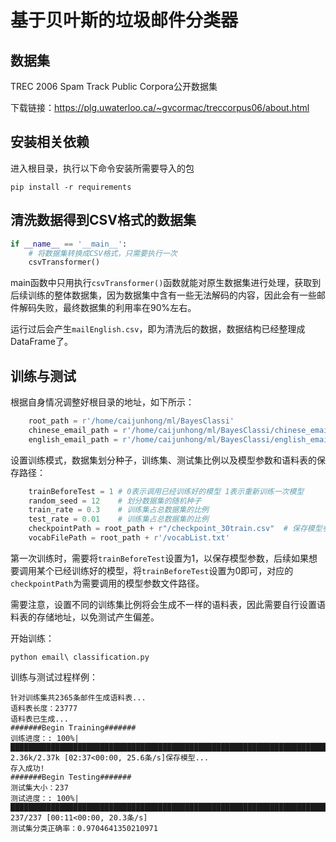 # 基于贝叶斯的垃圾邮件分类器

## 数据集

TREC 2006 Spam Track Public Corpora公开数据集

下载链接：https://plg.uwaterloo.ca/~gvcormac/treccorpus06/about.html

## 安装相关依赖

进入根目录，执行以下命令安装所需要导入的包

```shell
pip install -r requirements
```

## 清洗数据得到CSV格式的数据集

```python
if __name__ == '__main__':
    # 将数据集转换成CSV格式，只需要执行一次
    csvTransformer()
```

main函数中只用执行`csvTransformer()`函数就能对原生数据集进行处理，获取到后续训练的整体数据集，因为数据集中含有一些无法解码的内容，因此会有一些邮件解码失败，最终数据集的利用率在90%左右。

运行过后会产生`mailEnglish.csv`，即为清洗后的数据，数据结构已经整理成DataFrame了。

## 训练与测试

根据自身情况调整好根目录的地址，如下所示：

```python
    root_path = r'/home/caijunhong/ml/BayesClassi'
    chinese_email_path = r'/home/caijunhong/ml/BayesClassi/chinese_email'
    english_email_path = r'/home/caijunhong/ml/BayesClassi/english_email'
```

设置训练模式，数据集划分种子，训练集、测试集比例以及模型参数和语料表的保存路径：

```python
    trainBeforeTest = 1 # 0表示调用已经训练好的模型 1表示重新训练一次模型
    random_seed = 12    # 划分数据集的随机种子
    train_rate = 0.3    # 训练集占总数据集的比例
    test_rate = 0.01    # 训练集占总数据集的比例
    checkpointPath = root_path + r"/checkpoint_30train.csv"  # 保存模型参数的文件地址
    vocabFilePath = root_path + r'/vocabList.txt'
```

第一次训练时，需要将`trainBeforeTest`设置为1，以保存模型参数，后续如果想要调用某个已经训练好的模型，将`trainBeforeTest`设置为0即可，对应的`checkpointPath`为需要调用的模型参数文件路径。

需要注意，设置不同的训练集比例将会生成不一样的语料表，因此需要自行设置语料表的存储地址，以免测试产生偏差。



开始训练：

```shell
python email\ classification.py
```

训练与测试过程样例：

```shell
针对训练集共2365条邮件生成语料表...
语料表长度：23777
语料表已生成...
#######Begin Training#######
训练进度：: 100%|███████████████████████████████████████████████████████████████████████████████▉| 2.36k/2.37k [02:37<00:00, 25.6条/s]保存模型...
存入成功!
#######Begin Testing#######
测试集大小：237
测试进度：: 100%|████████████████████████████████████████████████████████████████████████████████████| 237/237 [00:11<00:00, 20.3条/s]
测试集分类正确率：0.9704641350210971
```

